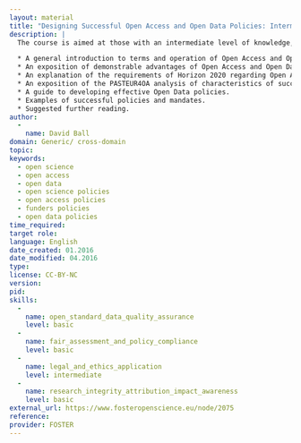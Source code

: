 ```yaml
---
layout: material
title: "Designing Successful Open Access and Open Data Policies: Intermediate"
description: |
  The course is aimed at those with an intermediate level of knowledge, and comprises:

  * A general introduction to terms and operation of Open Access and Open Data.
  * An exposition of demonstrable advantages of Open Access and Open Data for the funder’s remit.
  * An explanation of the requirements of Horizon 2020 regarding Open Access and Open Data.
  * An exposition of the PASTEUR4OA analysis of characteristics of successful policies and mandates.
  * A guide to developing effective Open Data policies.
  * Examples of successful policies and mandates.
  * Suggested further reading.
author: 
  - 
    name: David Ball
domain: Generic/ cross-domain
topic: 
keywords: 
  - open science
  - open access
  - open data
  - open science policies
  - open access policies
  - funders policies
  - open data policies
time_required: 
target role: 
language: English
date_created: 01.2016
date_modified: 04.2016
type: 
license: CC-BY-NC
version: 
pid: 
skills: 
  - 
    name: open_standard_data_quality_assurance
    level: basic
  - 
    name: fair_assessment_and_policy_compliance
    level: basic
  - 
    name: legal_and_ethics_application
    level: intermediate
  - 
    name: research_integrity_attribution_impact_awareness
    level: basic
external_url: https://www.fosteropenscience.eu/node/2075
reference: 
provider: FOSTER
---
```

